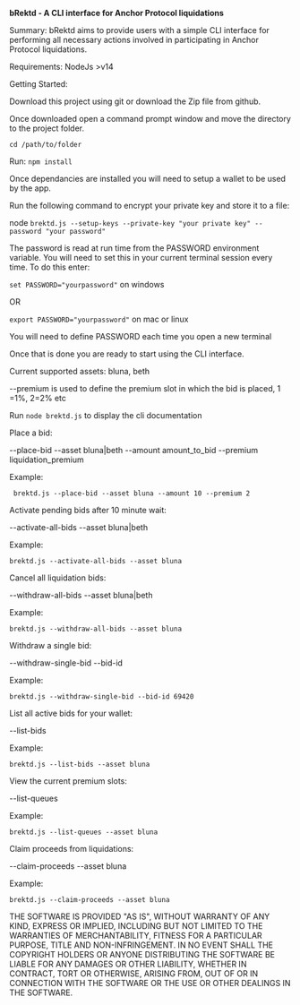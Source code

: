 **bRektd - A CLI interface for Anchor Protocol liquidations**

Summary: bRektd aims to provide users with a simple CLI interface for performing all necessary actions involved in participating in Anchor Protocol liquidations. 

Requirements: NodeJs >v14

Getting Started:

Download this project using git or download the Zip file from github.

Once downloaded open a command prompt window and move the directory to the project folder.  

    cd /path/to/folder

Run: `npm install`

Once dependancies are installed you will need to setup a wallet to be used by the app. 

Run the following command to encrypt your private key and store it to a file:

node `brektd.js --setup-keys --private-key "your private key" --password "your password" `

The password is read at run time from the PASSWORD environment variable. You will need to set this in your current terminal session every time. To do this enter:

`set PASSWORD="yourpassword"` on windows

OR 

`export PASSWORD="yourpassword"` on mac or linux

You will need to define PASSWORD each time you open a new terminal
 
Once that is done you are ready to start using the CLI interface.

Current supported assets: bluna, beth

--premium is used to define the premium slot in which the bid is placed, 1 =1%, 2=2% etc

Run `node brektd.js` to display the cli documentation

Place a bid:

--place-bid --asset bluna|beth --amount amount_to_bid --premium liquidation_premium

Example: 

     brektd.js --place-bid --asset bluna --amount 10 --premium 2

Activate pending bids after 10 minute wait:

--activate-all-bids --asset bluna|beth

Example: 

    brektd.js --activate-all-bids --asset bluna

Cancel all liquidation bids:

--withdraw-all-bids --asset bluna|beth

Example: 

    brektd.js --withdraw-all-bids --asset bluna

Withdraw a single bid:

--withdraw-single-bid --bid-id

Example: 

    brektd.js --withdraw-single-bid --bid-id 69420

List all active bids for your wallet:

--list-bids

Example: 

    brektd.js --list-bids --asset bluna

View the current premium slots:

--list-queues

Example: 

    brektd.js --list-queues --asset bluna

Claim proceeds from liquidations:

--claim-proceeds --asset bluna

Example: 

    brektd.js --claim-proceeds --asset bluna









THE SOFTWARE IS PROVIDED "AS IS", WITHOUT WARRANTY OF ANY KIND, EXPRESS OR IMPLIED, INCLUDING BUT NOT LIMITED TO THE WARRANTIES OF MERCHANTABILITY, FITNESS FOR A PARTICULAR PURPOSE, TITLE AND NON-INFRINGEMENT. IN NO EVENT SHALL THE COPYRIGHT HOLDERS OR ANYONE DISTRIBUTING THE SOFTWARE BE LIABLE FOR ANY DAMAGES OR OTHER LIABILITY, WHETHER IN CONTRACT, TORT OR OTHERWISE, ARISING FROM, OUT OF OR IN CONNECTION WITH THE SOFTWARE OR THE USE OR OTHER DEALINGS IN THE SOFTWARE.

